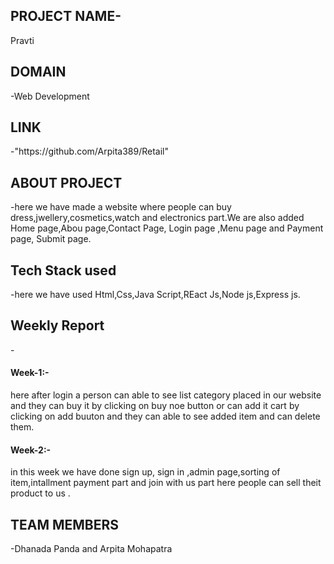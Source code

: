 <h2>PROJECT NAME-</h2> Pravti<br>
<h2>DOMAIN</h2> -Web Development<br>
<h2>LINK</h2>-"https://github.com/Arpita389/Retail"<br>
<h2>ABOUT PROJECT</h2> -here we have made a website where people can buy dress,jwellery,cosmetics,watch and electronics part.We are also added Home page,Abou page,Contact Page, Login page ,Menu page and Payment page, Submit page.<br>
<h2>Tech Stack used</h2>-here we have used Html,Css,Java Script,REact Js,Node js,Express js.<br>
<h2>Weekly Report</h2>-
<h4>Week-1:-</h4> here after login a person can able to see list category placed in our website and they can buy it by clicking on buy noe button or can add it cart by clicking on add buuton and they can able to see added item and can delete them.<br>
<h4>Week-2:-</h4> in this week we have done sign up, sign in ,admin page,sorting of item,intallment payment part and join with us part here people can sell theit product to us .<br>
<h2>TEAM MEMBERS</h2> -Dhanada Panda and Arpita Mohapatra
